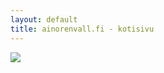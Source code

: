 ```yaml
---
layout: default
title: ainorenvall.fi - kotisivu
---
```


![](http://www.yogamatters.com/product_images/Medium/WAASH3MD%3BWarehouse%3BWarehouse.jpg)

